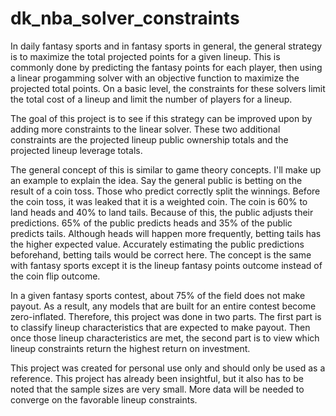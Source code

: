 # dk_nba_solver_constraints

In daily fantasy sports and in fantasy sports in general, the general strategy is to maximize the total projected points for a given lineup. This is commonly done by predicting the fantasy points for each player, then using a linear progamming solver with an objective function to maximize the projected total points. On a basic level, the constraints for these solvers limit the total cost of a lineup and limit the number of players for a lineup.

The goal of this project is to see if this strategy can be improved upon by adding more constraints to the linear solver. These two additional constraints are the projected lineup public ownership totals and the projected lineup leverage totals.

The general concept of this is similar to game theory concepts. I'll make up an example to explain the idea. Say the general public is betting on the result of a coin toss. Those who predict correctly split the winnings. Before the coin toss, it was leaked that it is a weighted coin. The coin is 60% to land heads and 40% to land tails. Because of this, the public adjusts their predictions. 65% of the public predicts heads and 35% of the public predicts tails. Although heads will happen more frequently, betting tails has the higher expected value. Accurately estimating the public predictions beforehand, betting tails would be correct here. The concept is the same with fantasy sports except it is the lineup fantasy points outcome instead of the coin flip outcome.

In a given fantasy sports contest, about 75% of the field does not make payout. As a result, any models that are built for an entire contest become zero-inflated. Therefore, this project was done in two parts. The first part is to classify lineup characteristics that are expected to make payout. Then once those lineup characteristics are met, the second part is to view which lineup constraints return the highest return on investment.

This project was created for personal use only and should only be used as a reference. This project has already been insightful, but it also has to be noted that the sample sizes are very small. More data will be needed to converge on the favorable lineup constraints.
